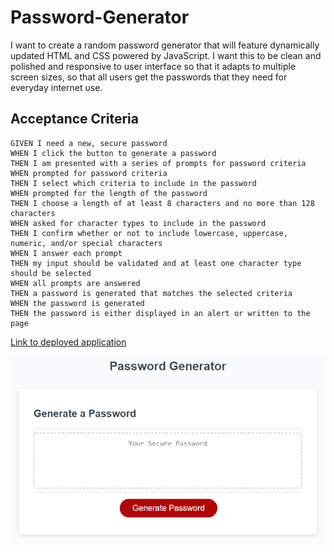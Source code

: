 # Password-Generator

I want to create a random password generator that will feature dynamically updated HTML and CSS powered by JavaScript.  I want this to be clean and polished and responsive to user interface so that it adapts to multiple screen sizes, so that all users get the passwords that they need for everyday internet use.

## Acceptance Criteria

```
GIVEN I need a new, secure password
WHEN I click the button to generate a password
THEN I am presented with a series of prompts for password criteria
WHEN prompted for password criteria
THEN I select which criteria to include in the password
WHEN prompted for the length of the password
THEN I choose a length of at least 8 characters and no more than 128 characters
WHEN asked for character types to include in the password
THEN I confirm whether or not to include lowercase, uppercase, numeric, and/or special characters
WHEN I answer each prompt
THEN my input should be validated and at least one character type should be selected
WHEN all prompts are answered
THEN a password is generated that matches the selected criteria
WHEN the password is generated
THEN the password is either displayed in an alert or written to the page
```

[Link to deployed application]()

![screenshot of website](Assets/03-javascript-homework-demo.png)